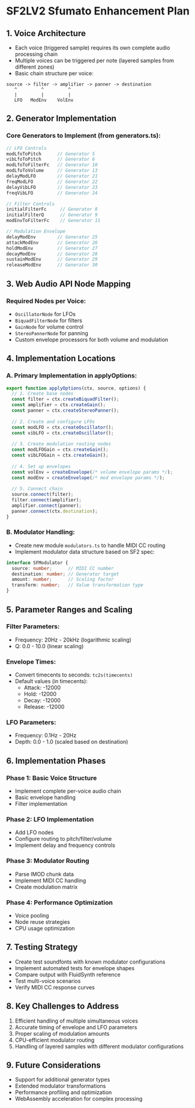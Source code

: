 # SF2LV2 Sfumato Enhancement Plan

## 1. Voice Architecture
- Each voice (triggered sample) requires its own complete audio processing chain
- Multiple voices can be triggered per note (layered samples from different zones)
- Basic chain structure per voice:
```
source -> filter -> amplifier -> panner -> destination
   ^         ^         ^
   |         |         |
   LFO   ModEnv    VolEnv
```

## 2. Generator Implementation
### Core Generators to Implement (from generators.ts):
```typescript
// LFO Controls
modLfoToPitch      // Generator 5
vibLfoToPitch      // Generator 6
modLfoToFilterFc   // Generator 10
modLfoToVolume     // Generator 13
delayModLFO        // Generator 21
freqModLFO         // Generator 22
delayVibLFO        // Generator 23
freqVibLFO         // Generator 24

// Filter Controls
initialFilterFc     // Generator 8
initialFilterQ      // Generator 9
modEnvToFilterFc    // Generator 11

// Modulation Envelope
delayModEnv        // Generator 25
attackModEnv       // Generator 26
holdModEnv         // Generator 27
decayModEnv        // Generator 28
sustainModEnv      // Generator 29
releaseModEnv      // Generator 30
```

## 3. Web Audio API Node Mapping
### Required Nodes per Voice:
- `OscillatorNode` for LFOs
- `BiquadFilterNode` for filters
- `GainNode` for volume control
- `StereoPannerNode` for panning
- Custom envelope processors for both volume and modulation

## 4. Implementation Locations

### A. Primary Implementation in applyOptions:
```typescript
export function applyOptions(ctx, source, options) {
  // 1. Create base nodes
  const filter = ctx.createBiquadFilter();
  const amplifier = ctx.createGain();
  const panner = ctx.createStereoPanner();
  
  // 2. Create and configure LFOs
  const modLFO = ctx.createOscillator();
  const vibLFO = ctx.createOscillator();
  
  // 3. Create modulation routing nodes
  const modLFOGain = ctx.createGain();
  const vibLFOGain = ctx.createGain();
  
  // 4. Set up envelopes
  const volEnv = createEnvelope(/* volume envelope params */);
  const modEnv = createEnvelope(/* mod envelope params */);
  
  // 5. Connect chain
  source.connect(filter);
  filter.connect(amplifier);
  amplifier.connect(panner);
  panner.connect(ctx.destination);
}
```

### B. Modulator Handling:
- Create new module `modulators.ts` to handle MIDI CC routing
- Implement modulator data structure based on SF2 spec:
```typescript
interface SFModulator {
  source: number;      // MIDI CC number
  destination: number; // Generator target
  amount: number;      // Scaling factor
  transform: number;   // Value transformation type
}
```

## 5. Parameter Ranges and Scaling

### Filter Parameters:
- Frequency: 20Hz - 20kHz (logarithmic scaling)
- Q: 0.0 - 10.0 (linear scaling)

### Envelope Times:
- Convert timecents to seconds: `tc2s(timecents)`
- Default values (in timecents):
  - Attack: -12000
  - Hold: -12000
  - Decay: -12000
  - Release: -12000

### LFO Parameters:
- Frequency: 0.1Hz - 20Hz
- Depth: 0.0 - 1.0 (scaled based on destination)

## 6. Implementation Phases

### Phase 1: Basic Voice Structure
- Implement complete per-voice audio chain
- Basic envelope handling
- Filter implementation

### Phase 2: LFO Implementation
- Add LFO nodes
- Configure routing to pitch/filter/volume
- Implement delay and frequency controls

### Phase 3: Modulator Routing
- Parse IMOD chunk data
- Implement MIDI CC handling
- Create modulation matrix

### Phase 4: Performance Optimization
- Voice pooling
- Node reuse strategies
- CPU usage optimization

## 7. Testing Strategy
- Create test soundfonts with known modulator configurations
- Implement automated tests for envelope shapes
- Compare output with FluidSynth reference
- Test multi-voice scenarios
- Verify MIDI CC response curves

## 8. Key Challenges to Address
1. Efficient handling of multiple simultaneous voices
2. Accurate timing of envelope and LFO parameters
3. Proper scaling of modulation amounts
4. CPU-efficient modulator routing
5. Handling of layered samples with different modulator configurations

## 9. Future Considerations
- Support for additional generator types
- Extended modulator transformations
- Performance profiling and optimization
- WebAssembly acceleration for complex processing 